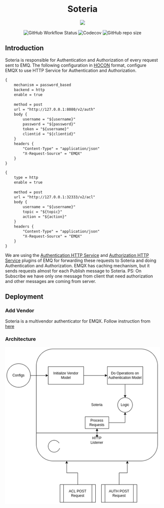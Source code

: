 <h1 align="center"> Soteria </h1>

<p align="center">
    <img src="./assets/logo.jpg" height="250px">
</p>

<p align="center">
    <img alt="GitHub Workflow Status" src="https://img.shields.io/github/actions/workflow/status/snapp-incubator/soteria/test.yaml?logo=github&style=for-the-badge">
    <img alt="Codecov" src="https://img.shields.io/codecov/c/github/snapp-incubator/soteria?logo=codecov&style=for-the-badge">
    <img alt="GitHub repo size" src="https://img.shields.io/github/repo-size/snapp-incubator/soteria?logo=github&style=for-the-badge">
</p>

## Introduction

Soteria is responsible for Authentication and Authorization of every request sent to EMQ.
The following configuration in [HOCON](https://github.com/lightbend/config/blob/master/HOCON.md)
format, configure EMQX to use HTTP Service for Authentication and Authorization.

```hocon
{
    mechanism = password_based
    backend = http
    enable = true

    method = post
    url = "http://127.0.0.1:8080/v2/auth"
    body {
        username = "${username}"
        password = "${password}"
        token = "${username}"
        clientid = "${clientid}"
    }
    headers {
        "Content-Type" = "application/json"
        "X-Request-Source" = "EMQX"
    }
}
```

```hocon
{
    type = http
    enable = true

    method = post
    url = "http://127.0.0.1:32333/v2/acl"
    body {
        username = "${username}"
        topic = "${topic}"
        action = "${action}"
    }
    headers {
        "Content-Type" = "application/json"
        "X-Request-Source" = "EMQX"
    }
}

```

We are using the [Authentication HTTP Service](https://www.emqx.io/docs/en/v5.2/access-control/authn/http.html)
and [Authorization HTTP Service](https://www.emqx.io/docs/en/v5.2/access-control/authn/http.html)
plugins of EMQ for forwarding these requests to Soteria and doing Authentication and Authorization.
EMQX has caching mechanism, but it sends requests almost for each Publish message to Soteria.
PS: On Subscribe we have only one message from client that need authorization and other messages are coming from server.

## Deployment

### Add Vendor

Soteria is a multivendor authenticator for EMQX.
Follow instruction from [here](docs/vendor.md)

### Architecture

![architectureOfSoteria](docs/arch.png)
